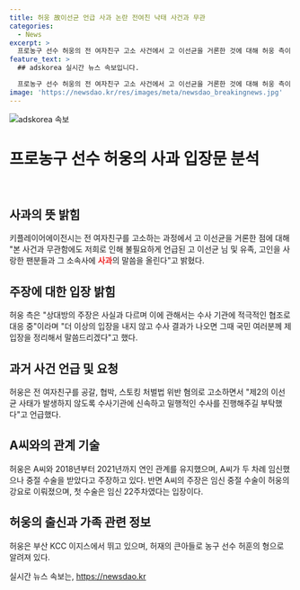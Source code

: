 ```yaml
---
title: 허웅 故이선균 언급 사과 논란 전여친 낙태 사건과 무관
categories:
  - News
excerpt: >
  프로농구 선수 허웅의 전 여자친구 고소 사건에서 고 이선균을 거론한 것에 대해 허웅 측이 사과의 의사를 표명했다. 이에 대한 입장문을 내고, 전 여자친구의 주장에는 일일이 대응하지 않겠다는 입장을 밝혔으며, 수사 결과를 기다릴 계획이다. 허웅은 전 여자친구를 공갈, 협박, 스토킹으로 고소한 바 있으며, 고인 이선균을 언급한 것과는 무관하다고 주장하고 있다. 해당 사건과는 관련이 없는 고인의 명예를 훼손한 것에 대해 비판을 받고 있다. 부산 KCC 이지스에서 뛰는 허웅은 현재 수원 KT의 주전 가드 허훈의 형이자, 농구 대통령이란 별명을 가진 허재의 큰 아들로 알려져 있다.
feature_text: >
  ## adskorea 실시간 뉴스 속보입니다.

  프로농구 선수 허웅의 전 여자친구 고소 사건에서 고 이선균을 거론한 것에 대해 허웅 측이 사과의 의사를 표명했다. 이에 대한 입장문을 내고, 전 여자친구의 주장에는 일일이 대응하지 않겠다는 입장을 밝혔으며, 수사 결과를 기다릴 계획이다. 허웅은 전 여자친구를 공갈, 협박, 스토킹으로 고소한 바 있으며, 고인 이선균을 언급한 것과는 무관하다고 주장하고 있다. 해당 사건과는 관련이 없는 고인의 명예를 훼손한 것에 대해 비판을 받고 있다. 부산 KCC 이지스에서 뛰는 허웅은 현재 수원 KT의 주전 가드 허훈의 형이자, 농구 대통령이란 별명을 가진 허재의 큰 아들로 알려져 있다.
image: 'https://newsdao.kr/res/images/meta/newsdao_breakingnews.jpg'
---
```


<p><img src="https://newsdao.kr/res/images/meta/newsdao_breakingnews.jpg" alt="adskorea 속보" /></p>

<h1 data-ke-size="size32">프로농구 선수 허웅의 사과 입장문 분석</h1>

<p data-ke-size="size16">&nbsp;</p>

<h2 data-ke-size="size26">사과의 뜻 밝힘</h2>

<p data-ke-size="size16">키플레이어에이전시는 전 여자친구를 고소하는 과정에서 고 이선균을 거론한 점에 대해 "본 사건과 무관함에도 저희로 인해 불필요하게 언급된 고 이선균 님 및 유족, 고인을 사랑한 팬분들과 그 소속사에 <b><span style="color: #ee2323;">사과</span></b>의 말씀을 올린다"고 밝혔다.</p>

<h2 data-ke-size="size26">주장에 대한 입장 밝힘</h2>

<p data-ke-size="size16">허웅 측은 "상대방의 주장은 사실과 다르며 이에 관해서는 수사 기관에 적극적인 협조로 대응 중"이라며 "더 이상의 입장을 내지 않고 수사 결과가 나오면 그때 국민 여러분께 제 입장을 정리해서 말씀드리겠다"고 했다.</p>

<h2 data-ke-size="size26">과거 사건 언급 및 요청</h2>

<p data-ke-size="size16">허웅은 전 여자친구를 공갈, 협박, 스토킹 처벌법 위반 혐의로 고소하면서 "제2의 이선균 사태가 발생하지 않도록 수사기관에 신속하고 밀행적인 수사를 진행해주길 부탁했다"고 언급했다.</p>

<h2 data-ke-size="size26">A씨와의 관계 기술</h2>

<p data-ke-size="size16">허웅은 A씨와 2018년부터 2021년까지 연인 관계를 유지했으며, A씨가 두 차례 임신했으나 중절 수술을 받았다고 주장하고 있다. 반면 A씨의 주장은 임신 중절 수술이 허웅의 강요로 이뤄졌으며, 첫 수술은 임신 22주차였다는 입장이다.</p>

<h2 data-ke-size="size26">허웅의 출신과 가족 관련 정보</h2>

<p data-ke-size="size16">허웅은 부산 KCC 이지스에서 뛰고 있으며, 허재의 큰아들로 농구 선수 허훈의 형으로 알려져 있다.</p>
실시간 뉴스 속보는, <a href="https://newsdao.kr" rel="dofollow">https://newsdao.kr</a>


